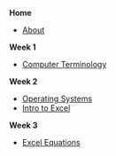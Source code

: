 **Home**
- [About](/)

**Week 1**
- [Computer Terminology](wk1/terminology.md)

**Week 2**
- [Operating Systems](wk2/operating_systems.md)
- [Intro to Excel](wk2/intro_excel.md)

**Week 3**
- [Excel Equations](wk3/excel_formulas.md)